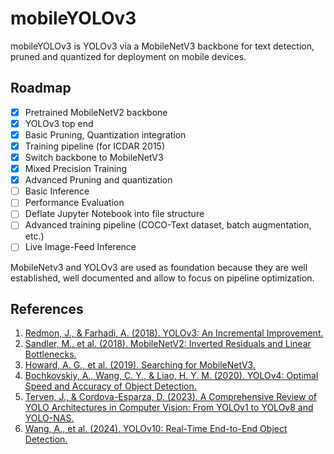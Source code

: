 # mobileYOLOv3

mobileYOLOv3 is YOLOv3 via a MobileNetV3 backbone for text detection, pruned and quantized for deployment on mobile devices.

## Roadmap
- [x] Pretrained MobileNetV2 backbone
- [x] YOLOv3 top end
- [x] Basic Pruning, Quantization integration
- [x] Training pipeline (for ICDAR 2015)
- [x] Switch backbone to MobileNetV3
- [x] Mixed Precision Training
- [x] Advanced Pruning and quantization
- [ ] Basic Inference
- [ ] Performance Evaluation
- [ ] Deflate Jupyter Notebook into file structure
- [ ] Advanced training pipeline (COCO-Text dataset, batch augmentation, etc.)
- [ ] Live Image-Feed Inference

MobileNetv3 and YOLOv3 are used as foundation because they are well established, well documented and allow to focus on pipeline optimization.

## References
1. [Redmon, J., & Farhadi, A. (2018). YOLOv3: An Incremental Improvement.](https://arxiv.org/abs/1804.02767)
2. [Sandler, M., et al. (2018). MobileNetV2: Inverted Residuals and Linear Bottlenecks.](https://arxiv.org/abs/1801.04381)
3. [Howard, A. G., et al. (2019). Searching for MobileNetV3.](https://arxiv.org/abs/1905.02244)
4. [Bochkovskiy, A., Wang, C. Y., & Liao, H. Y. M. (2020). YOLOv4: Optimal Speed and Accuracy of Object Detection.](https://arxiv.org/abs/2004.10934)
5. [Terven, J., & Cordova-Esparza, D. (2023). A Comprehensive Review of YOLO Architectures in Computer Vision: From YOLOv1 to YOLOv8 and YOLO-NAS.](https://arxiv.org/abs/2304.00501v7)
6. [Wang, A., et al. (2024). YOLOv10: Real-Time End-to-End Object Detection.](https://arxiv.org/abs/2405.14458)
